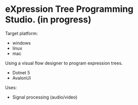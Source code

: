 # eXpression Tree Programming Studio.  (in progress)

Target platform:
- windows
- linux
- mac

Using a visual flow designer to program expression trees.
- Dotnet 5
- AvalonUI

Uses:
- Signal processing (audio/video)
